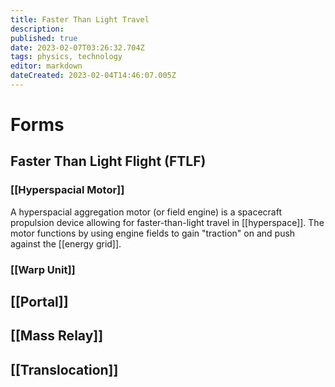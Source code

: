 ```yaml
---
title: Faster Than Light Travel
description: 
published: true
date: 2023-02-07T03:26:32.704Z
tags: physics, technology
editor: markdown
dateCreated: 2023-02-04T14:46:07.005Z
---
```


# Forms

## Faster Than Light Flight (FTLF)

### [[Hyperspacial Motor]]
A hyperspacial aggregation motor (or field engine) is a spacecraft propulsion device allowing for faster-than-light travel in [[hyperspace]]. The motor functions by using engine fields to gain "traction" on and push against the [[energy grid]].

### [[Warp Unit]]


## [[Portal]]

## [[Mass Relay]]

## [[Translocation]]